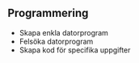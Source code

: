 ## Programmering

* Skapa enkla datorprogram
* Felsöka datorprogram
* Skapa kod för specifika uppgifter
